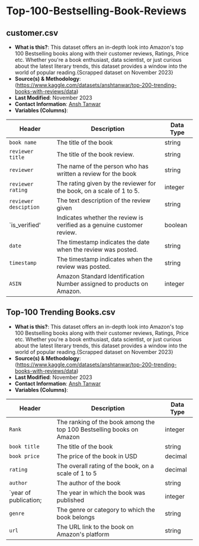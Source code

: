 # Top-100-Bestselling-Book-Reviews

## customer.csv

- **What is this?**: This dataset offers an in-depth look into Amazon's top 100 Bestselling books along with their customer reviews, Ratings, Price etc. Whether you're a book enthusiast, data scientist, or just curious about the latest literary trends, this dataset provides a window into the world of popular reading.{Scrapped dataset on November 2023}
- **Source(s) & Methodology**: (https://www.kaggle.com/datasets/anshtanwar/top-200-trending-books-with-reviews/data)
- **Last Modified**: November 2023
- **Contact Information**: [Ansh Tanwar](https://medium.com/@anshml)
- **Variables (Columns)**:

| Header                    | Description                                            | Data Type                   |
| ------------------------- | ------------------------------------------------------ | --------------------------- |
| `book name`               |The title of the book                              | string                        |
| `reviewer title`          |The title of the book review.                      | string                     |
| `reviewer`                |The name of the person who has written a review for the book| string                        |
| `reviewer rating`         |The rating given by the reviewer for the book, on a scale of 1 to 5.| integer                     |
| `reviewer desciption`     |The text description of the review given           | string                      |
| `is_verified'             |Indicates whether the review is verified as a genuine customer review.| boolean                     |
| `date`                    |The timestamp indicates the date when the review was posted.|string                       |
| `timestamp`               |The timestamp indicates when the review was posted.| string                        |
| `ASIN`                    |Amazon Standard Identification Number assigned to products on Amazon.| integer                       |

## Top-100 Trending Books.csv
- **What is this?**: This dataset offers an in-depth look into Amazon's top 100 Bestselling books along with their customer reviews, Ratings, Price etc. Whether you're a book enthusiast, data scientist, or just curious about the latest literary trends, this dataset provides a window into the world of popular reading.{Scrapped dataset on November 2023}
- **Source(s) & Methodology**: (https://www.kaggle.com/datasets/anshtanwar/top-200-trending-books-with-reviews/data)
- **Last Modified**: November 2023
- **Contact Information**: [Ansh Tanwar](https://medium.com/@anshml)
- **Variables (Columns)**:

| Header                    | Description                                                      | Data Type                   |
| ------------------------- | ---------------------------------------------------------------- | --------------------------- |
| `Rank`                    |The ranking of the book among the top 100 Bestselling books on Amazon|integer                   |
| `book title`              |The title of the book                                        | string                     |
| `book price`              |The price of the book in USD                                | decimal                  |
| `rating`                 |The overall rating of the book, on a scale of 1 to 5         | decimal                    |
| `author`                 |The author of the book                                       | string                     |
| `year of publication;    |The year in which the book was published                     | integer                      |
| `genre`                   |The genre or category to which the book belongs             | string                      |
| `url`                     |The URL link to the book on Amazon's platform               |  string                     |

